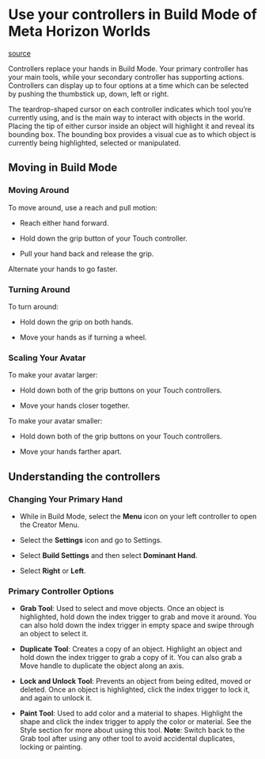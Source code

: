 # Use your controllers in Build Mode of Meta Horizon Worlds

[source](https://developers.meta.com/horizon-worlds/learn/documentation/vr-creation/getting-started/using-controllers-in-build-mode)

Controllers replace your hands in Build Mode. Your primary controller has your main tools, while your secondary controller has supporting actions. Controllers can display up to four options at a time which can be selected by pushing the thumbstick up, down, left or right.

The teardrop-shaped cursor on each controller indicates which tool you’re currently using, and is the main way to interact with objects in the world. Placing the tip of either cursor inside an object will highlight it and reveal its bounding box. The bounding box provides a visual cue as to which object is currently being highlighted, selected or manipulated.

## Moving in Build Mode

### Moving Around

To move around, use a reach and pull motion:

*   Reach either hand forward.

*   Hold down the grip button of your Touch controller.

*   Pull your hand back and release the grip.

Alternate your hands to go faster.

### Turning Around

To turn around:

*   Hold down the grip on both hands.

*   Move your hands as if turning a wheel.

### Scaling Your Avatar

To make your avatar larger:

*   Hold down both of the grip buttons on your Touch controllers.

*   Move your hands closer together.

To make your avatar smaller:

*   Hold down both of the grip buttons on your Touch controllers.

*   Move your hands farther apart.

## Understanding the controllers

### Changing Your Primary Hand

*   While in Build Mode, select the **Menu** icon on your left controller to open the Creator Menu.

*   Select the **Settings** icon and go to Settings.

*   Select **Build Settings** and then select **Dominant Hand**.

*   Select **Right** or **Left**.

### Primary Controller Options

*   **Grab Tool**: Used to select and move objects. Once an object is highlighted, hold down the index trigger to grab and move it around. You can also hold down the index trigger in empty space and swipe through an object to select it.

*   **Duplicate Tool**: Creates a copy of an object. Highlight an object and hold down the index trigger to grab a copy of it. You can also grab a Move handle to duplicate the object along an axis.

*   **Lock and Unlock Tool**: Prevents an object from being edited, moved or deleted. Once an object is highlighted, click the index trigger to lock it, and again to unlock it.

*   **Paint Tool**: Used to add color and a material to shapes. Highlight the shape and click the index trigger to apply the color or material. See the Style section for more about using this tool. **Note**: Switch back to the Grab tool after using any other tool to avoid accidental duplicates, locking or painting.

 

 

 

 

 

 

 

 

 

 

 

 

 

 

 

 

 

 

 

 

 

 

 

 

 

 

 

 

 

 

 

 

 

 